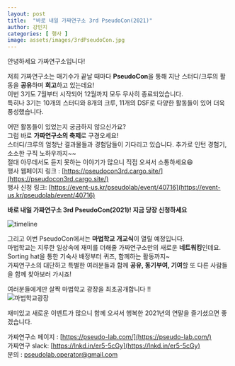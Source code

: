 ```yaml
---
layout: post
title:  "바로 내일 가짜연구소 3rd PseudoCon(2021)"
author: 강민지
categories: [ 행사 ]
image: assets/images/3rdPseudoCon.jpg
---
```


안녕하세요 가짜연구소입니다!  

저희 가짜연구소는 매기수가 끝날 때마다 **PseudoCon**을 통해 지난 스터디/크루의 활동을 **공유**하며 **회고**하고 있는데요!  
이번 3기도 7월부터 시작되어 12월까지 모두 무사히 종료되었습니다.  
특히나 3기는 10개의 스터디와 8개의 크루, 11개의 DSF로 다양한 활동들이 있어 더욱 풍성했습니다.  

어떤 활동들이 있었는지 궁금하지 않으신가요?  
그럼 바로 **가짜연구소의 축제**로 구경오세요!  
스터디/크루의 엄청난 결과물들과 경험담들이 기다리고 있습니다. 추가로 인턴 경험기, 소소한 구직 노하우까지~~  
절대 아무데서도 듣지 못하는 이야기가 많으니 직접 오셔서 소통하세요😄  
행사 웹페이지 링크 : [https://pseudocon3rd.cargo.site/](https://pseudocon3rd.cargo.site/)  
행사 신청 링크: [https://event-us.kr/pseudolab/event/40716](https://event-us.kr/pseudolab/event/40716)  

**바로 내일 가짜연구소 3rd PseudoCon(2021)! 지금 당장 신청하세요**  

![timeline](https://user-images.githubusercontent.com/71136942/146981617-29000c26-c31d-4580-8b90-5919faef8247.jpg)  


그리고 이번 PseudoCon에서는 **마법학교 개교식**이 열릴 예정입니다.  
마법학교는 지루한 일상속에 재미를 더해줄 가짜연구소만의 새로운 **네트워킹**인데요.  
Sorting hat을 통한 기숙사 배정부터 퀴즈, 함께하는 활동까지~  
가짜연구소의 대단하고 특별한 여러분들과 함께 **공유, 동기부여, 기여**할 또 다른 사람들을 함께 찾아보러 가시죠!  


여러분들에게만 살짝 마법학교 광장을 최초공개합니다 !!  
![마법학교광장](https://user-images.githubusercontent.com/71136942/146981262-78e1fea8-2af2-41c6-b1d3-6f45c08e2806.JPG)  


재미있고 새로운 이벤트가 많으니 함께 오셔서 행복한 2021년의 연말을 즐기셨으면 좋겠습니다.  

가짜연구소 페이지 : [https://pseudo-lab.com/](https://pseudo-lab.com/)  
가짜연구 slack: [https://lnkd.in/er5-5cGy](https://lnkd.in/er5-5cGy)  
문의 : pseudolab.operator@gmail.com
